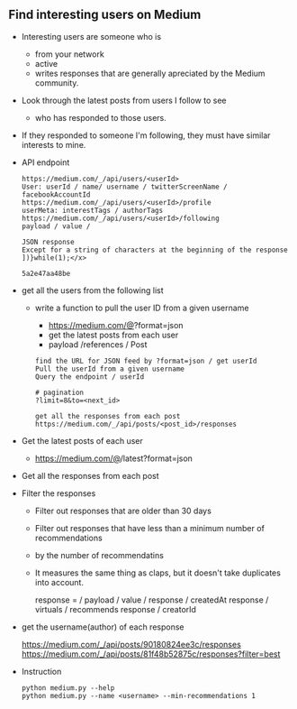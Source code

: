 ## Find interesting users on Medium

- Interesting users are someone who is
  - from your network
  - active
  - writes responses that are generally apreciated by the Medium community.

- Look through the latest posts from users I follow to see
  - who has responded to those users.
- If they responded to someone I'm following, they must have similar interests to mine.


- API endpoint

	```
	https://medium.com/_/api/users/<userId>
	User: userId / name/ username / twitterScreenName / facebookAccountId
	https://medium.com/_/api/users/<userId>/profile
	userMeta: interestTags / authorTags
	https://medium.com/_/api/users/<userId>/following
	payload / value /

	JSON response
	Except for a string of characters at the beginning of the response
	])}while(1);</x>

	5a2e47aa48be
	```

- get all the users from the following list
  - write a function to pull the user ID from a given username
	- https://medium.com/@<username>?format=json
    - get the latest posts from each user
	- payload /references / Post

	```
	find the URL for JSON feed by ?format=json / get userId
	Pull the userId from a given username
	Query the endpoint / userId

	# pagination
	?limit=8&to=<next_id>

	get all the responses from each post
	https://medium.com/_/api/posts/<post_id>/responses
    ```

- Get the latest posts of each user
  - https://medium.com/@<username>/latest?format=json

- Get all the responses from each post
- Filter the responses
  - Filter out responses that are older than 30 days
  - Filter out responses that have less than a minimum number of recommendations
  - by the number of recommendatins
  - It measures the same thing as claps, but it doesn't take duplicates into account.

	response = / payload / value /
	response / createdAt
	response / virtuals / recommends
	response / creatorId


- get the username(author) of each response

	https://medium.com/_/api/posts/90180824ee3c/responses
	https://medium.com/_/api/posts/81f48b52875c/responses?filter=best

- Instruction

    ```
    python medium.py --help
    python medium.py --name <username> --min-recommendations 1
    ```
